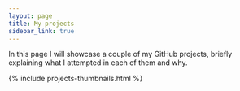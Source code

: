 ```yaml
---
layout: page
title: My projects
sidebar_link: true
---
```


In this page I will showcase a couple of my GitHub projects, briefly explaining what I attempted in each of them and why. 

{% include projects-thumbnails.html %}